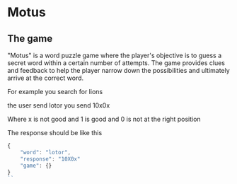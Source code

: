 # Motus

## The game
"Motus" is a word puzzle game where the player's objective is to guess a secret word within a certain number of attempts. The game provides clues and feedback to help the player narrow down the possibilities and ultimately arrive at the correct word.

For example
you search for lions

the user send lotor
you send 10x0x

Where x is not good
and 1 is good
and 0 is not at the right position


The response should be like this

```javascript
{
    "word": "lotor",
    "response": "10X0x"
    "game": {}
}
``